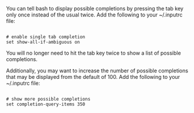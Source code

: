 <p>You can tell bash to display possible completions by pressing the tab key only once instead of the usual twice. Add the following to your ~/.inputrc file:</p>

<code name="sh">
# enable single tab completion
set show-all-if-ambiguous on
</code>

<p>You will no longer need to hit the tab key twice to show a list of possible completions.</p>

<p>Additionally, you may want to increase the number of possible completions that may be displayed from the default of 100. Add the following to your ~/.inputrc file:</p>

<code name="sh">
# show more possible completions
set completion-query-items 350
</code>